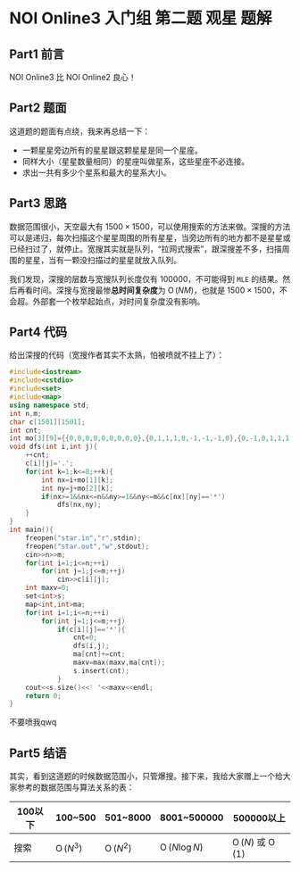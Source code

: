 # NOI Online3 入门组 第二题 观星 题解

## Part1 前言

NOI Online3 比 NOI Online2 良心！

## Part2 题面

这道题的题面有点绕，我来再总结一下：

- 一颗星星旁边所有的星星跟这颗星星是同一个星座。
- 同样大小（星星数量相同）的星座叫做星系，这些星座不必连接。
- 求出一共有多少个星系和最大的星系大小。

## Part3 思路

数据范围很小，天空最大有 $1500 \times 1500$，可以使用搜索的方法来做。深搜的方法可以是递归，每次扫描这个星星周围的所有星星，当旁边所有的地方都不是星星或已经扫过了，就停止。宽搜其实就是队列，“拉网式搜索”，跟深搜差不多，扫描周围的星星，当有一颗没扫描过的星星就放入队列。

我们发现，深搜的层数与宽搜队列长度仅有 $100000$，不可能得到 `MLE` 的结果。然后再看时间。深搜与宽搜最惨**总时间复杂度**为 $\operatorname{O}\left(NM\right)$，也就是 $1500 \times 1500$，不会超。外部套一个枚举起始点，对时间复杂度没有影响。

## Part4 代码

给出深搜的代码（宽搜作者其实不太熟，怕被喷就不挂上了）：

```cpp
#include<iostream>
#include<cstdio> 
#include<set>
#include<map>
using namespace std;
int n,m;
char c[1501][1501];
int cnt;
int mo[3][9]={{0,0,0,0,0,0,0,0,0},{0,1,1,1,0,-1,-1,-1,0},{0,-1,0,1,1,1,0,-1,-1}};
void dfs(int i,int j){
	++cnt;
	c[i][j]='.';
	for(int k=1;k<=8;++k){
		int nx=i+mo[1][k];
		int ny=j+mo[2][k];
		if(nx>=1&&nx<=n&&ny>=1&&ny<=m&&c[nx][ny]=='*')
			dfs(nx,ny);
	}
}
int main(){
	freopen("star.in","r",stdin);
	freopen("star.out","w",stdout);
	cin>>n>>m;
	for(int i=1;i<=n;++i)
		for(int j=1;j<=m;++j)
			cin>>c[i][j];
	int maxv=0;
	set<int>s;
	map<int,int>ma;
	for(int i=1;i<=n;++i)
		for(int j=1;j<=m;++j)
			if(c[i][j]=='*'){
				cnt=0;
				dfs(i,j);
				ma[cnt]+=cnt;
				maxv=max(maxv,ma[cnt]); 
				s.insert(cnt);
			}
	cout<<s.size()<<' '<<maxv<<endl;
	return 0;
}
```

不要喷我qwq

## Part5 结语

其实，看到这道题的时候数据范围小，只管爆搜。接下来，我给大家赠上一个给大家参考的数据范围与算法关系的表：

| 100以下 | 100~500                            | 501~8000                           | 8001~500000                            | 500000以上                                                   |
| ------- | ---------------------------------- | ---------------------------------- | -------------------------------------- | ------------------------------------------------------------ |
| 搜索    | $\operatorname{O}\left(N^3\right)$ | $\operatorname{O}\left(N^2\right)$ | $\operatorname{O}\left(N\log N\right)$ | $\operatorname{O}\left(N\right)$ 或 $\operatorname{O}\left(1\right)$ |
